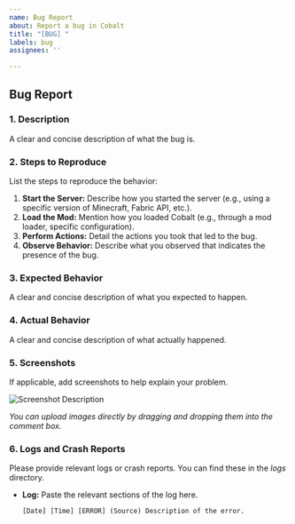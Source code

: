 ```yaml
---
name: Bug Report
about: Report a bug in Cobalt
title: "[BUG] "
labels: bug
assignees: ''

---
```


## **Bug Report**

### **1. Description**
A clear and concise description of what the bug is.

### **2. Steps to Reproduce**
List the steps to reproduce the behavior:
1. **Start the Server:** Describe how you started the server (e.g., using a specific version of Minecraft, Fabric API, etc.).
2. **Load the Mod:** Mention how you loaded Cobalt (e.g., through a mod loader, specific configuration).
3. **Perform Actions:** Detail the actions you took that led to the bug.
4. **Observe Behavior:** Describe what you observed that indicates the presence of the bug.

### **3. Expected Behavior**
A clear and concise description of what you expected to happen.

### **4. Actual Behavior**
A clear and concise description of what actually happened.

### **5. Screenshots**
If applicable, add screenshots to help explain your problem.

![Screenshot Description](URL)

*You can upload images directly by dragging and dropping them into the comment box.*

### **6. Logs and Crash Reports**
Please provide relevant logs or crash reports. You can find these in the _logs_ directory.

- **Log:** Paste the relevant sections of the log here.

  ```plaintext
  [Date] [Time] [ERROR] (Source) Description of the error.
